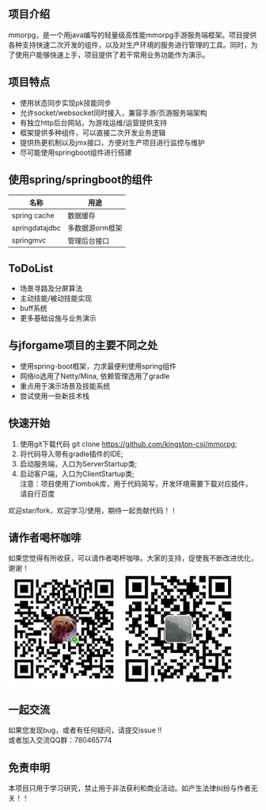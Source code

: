 ## 项目介绍　　
mmorpg，是一个用java编写的轻量级高性能mmorpg手游服务端框架。项目提供各种支持快速二次开发的组件，以及对生产环境的服务进行管理的工具。同时，为了使用户能够快速上手，项目提供了若干常用业务功能作为演示。

## 项目特点  
* 使用状态同步实现pk技能同步  
* 允许socket/websocket同时接入，兼容手游/页游服务端架构    
* 有独立http后台网站，为游戏运维/运营提供支持  
* 框架提供多种组件，可以直接二次开发业务逻辑  
* 提供热更机制以及jmx接口，方便对生产项目进行监控与维护    
* 尽可能使用springboot组件进行搭建    



## 使用spring/springboot的组件 
名称 | 用途 
----|------
spring cache | 数据缓存 
springdatajdbc | 多数据源orm框架  
springmvc | 管理后台接口


## ToDoList  
* 场景寻路及分屏算法  
* 主动技能/被动技能实现  
* buff系统  
* 更多基础设施与业务演示  

## 与jforgame项目的主要不同之处 
* 使用spring-boot框架，力求最便利使用spring组件
* 网络io选用了Netty/Mina, 依赖管理选用了gradle
* 重点用于演示场景及技能系统  
* 尝试使用一些新技术栈  


## 快速开始  
1. 使用git下载代码 git clone https://github.com/kingston-csj/mmorpg;  
2. 将代码导入带有gradle插件的IDE;    
3. 启动服务端，入口为ServerStartup类;  
4. 启动客户端，入口为ClientStartup类;  
注意：项目使用了lombok库，用于代码简写，开发环境需要下载对应插件，请自行百度


欢迎star/fork，欢迎学习/使用，期待一起贡献代码！！

## 请作者喝杯咖啡
如果您觉得有所收获，可以请作者喝杯咖啡。大家的支持，促使我不断改进优化，谢谢！  
![](/screenshots/wx.png "微信收款码")
![](/screenshots/zfb.jpg "支付宝收款码")


## 一起交流
如果您发现bug，或者有任何疑问，请提交issue !!  
或者加入交流QQ群：780465774

## 免责申明
本项目只用于学习研究，禁止用于非法获利和商业活动。如产生法律纠纷与作者无关！！

